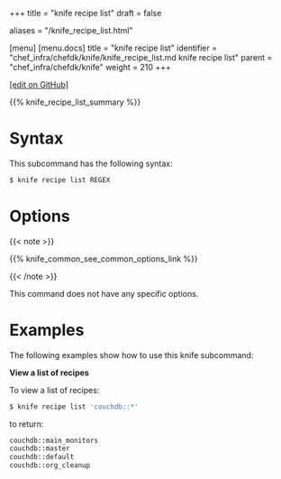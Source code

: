 +++
title = "knife recipe list"
draft = false

aliases = "/knife_recipe_list.html"

[menu]
  [menu.docs]
    title = "knife recipe list"
    identifier = "chef_infra/chefdk/knife/knife_recipe_list.md knife recipe list"
    parent = "chef_infra/chefdk/knife"
    weight = 210
+++    

[\[edit on GitHub\]](https://github.com/chef/chef-web-docs/blob/master/content/knife_recipe_list.md)

{{% knife_recipe_list_summary %}}

Syntax
======

This subcommand has the following syntax:

``` bash
$ knife recipe list REGEX
```

Options
=======

{{< note >}}

{{% knife_common_see_common_options_link %}}

{{< /note >}}

This command does not have any specific options.

Examples
========

The following examples show how to use this knife subcommand:

**View a list of recipes**

To view a list of recipes:

``` bash
$ knife recipe list 'couchdb::*'
```

to return:

``` bash
couchdb::main_monitors
couchdb::master
couchdb::default
couchdb::org_cleanup
```
